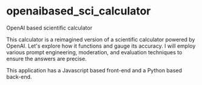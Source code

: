 # openaibased_sci_calculator
OpenAI based scientific calculator

This calculator is a reimagined version of a scientific calculator powered by OpenAI. Let's explore how it functions and gauge its accuracy. I will employ various prompt engineering, moderation, and evaluation techniques to ensure the answers are precise.

This application has a Javascript based front-end and a Python based back-end.
